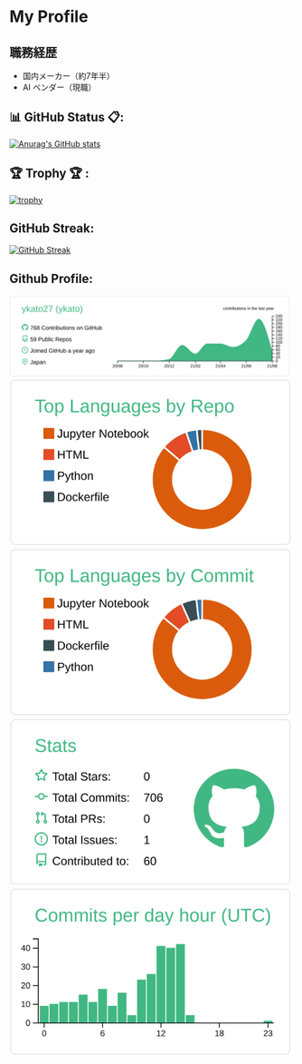 # My Profile


## 職務経歴

- 国内メーカー（約7年半）
- AI ベンダー（現職）


## 📊 GitHub Status 📋:

[![Anurag's GitHub stats](https://github-readme-stats.vercel.app/api?username=ykato27
)](https://github.com/anuraghazra/github-readme-stats)


## 🏆 Trophy 🏆 :

[![trophy](https://github-profile-trophy.vercel.app/?username=ykato27)](https://github.com/ryo-ma/github-profile-trophy)


## GitHub Streak:

[![GitHub Streak](http://github-readme-streak-stats.herokuapp.com?user=yoshinori-koide&theme=onedark_duo)](https://git.io/streak-stats)

## Github Profile:

[![](https://raw.githubusercontent.com/ykato27/ykato27/main/profile-summary-card-output/vue/0-profile-details.svg)](https://github.com/vn7n24fzkq/github-profile-summary-cards)
[![](https://raw.githubusercontent.com/ykato27/ykato27/main/profile-summary-card-output/vue/1-repos-per-language.svg)](https://github.com/vn7n24fzkq/github-profile-summary-cards) [![](https://raw.githubusercontent.com/ykato27/ykato27/main/profile-summary-card-output/vue/2-most-commit-language.svg)](https://github.com/vn7n24fzkq/github-profile-summary-cards)
[![](https://raw.githubusercontent.com/ykato27/ykato27/main/profile-summary-card-output/vue/3-stats.svg)](https://github.com/vn7n24fzkq/github-profile-summary-cards) [![](https://raw.githubusercontent.com/ykato27/ykato27/main/profile-summary-card-output/vue/4-productive-time.svg)](https://github.com/vn7n24fzkq/github-profile-summary-cards)
